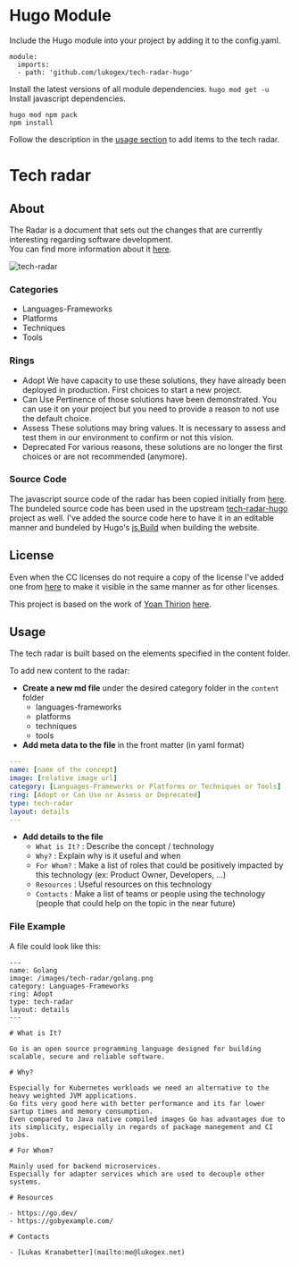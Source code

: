 # Hugo Module

Include the Hugo module into your project by adding it to the config.yaml. 
```
module:
  imports:
  - path: 'github.com/lukogex/tech-radar-hugo'
```

Install the latest versions of all module dependencies.
`hugo mod get -u`
Install javascript dependencies.
```
hugo mod npm pack
npm install
```

Follow the description in the [usage section](#usage) to add items to the tech radar.

# Tech radar

## About

The Radar is a document that sets out the changes that are currently interesting regarding software development.  
You can find more information about it [here](https://www.thoughtworks.com/radar/faq).

![tech-radar](static/images/preview.png)

### Categories

- Languages-Frameworks
- Platforms
- Techniques
- Tools

### Rings

- Adopt
  We have capacity to use these solutions, they have already been deployed in production.
  First choices to start a new project.
- Can Use
  Pertinence of those solutions have been demonstrated.
  You can use it on your project but you need to provide a reason to not use the default choice.
- Assess
  These solutions may bring values.
  It is necessary to assess and test them in our environment to confirm or not this vision.
- Deprecated
  For various reasons, these solutions are no longer the first choices or are not recommended (anymore).

### Source Code

The javascript source code of the radar has been copied initially from [here](https://github.com/agilepartner/tech-radar-js).
The bundeled source code has been used in the upstream [tech-radar-hugo](https://github.com/ythirion/tech-radar-hugo) project as well.
I've added the source code here to have it in an editable manner and bundeled by Hugo's [js.Build](https://gohugo.io/functions/js/build/) when building the website.

## License

Even when the CC licenses do not require a copy of the license I've added one from [here](https://github.com/idleberg/Creative-Commons-Markdown/releases/tag/v0.4.1) to make it visible in the same manner as for other licenses.

This project is based on the work of [Yoan Thirion](https://www.linkedin.com/in/yoanthirion/) [here](https://github.com/ythirion/tech-radar-hugo).

## Usage

The tech radar is built based on the elements specified in the content folder.

To add new content to the radar:
* **Create a new md file** under the desired category folder in the `content` folder
    * languages-frameworks
    * platforms
    * techniques
    * tools
* **Add meta data to the file** in the front matter (in yaml format)
```yaml
---
name: [name of the concept]
image: [relative image url]
category: [Languages-Frameworks or Platforms or Techniques or Tools]
ring: [Adopt or Can Use or Assess or Deprecated]
type: tech-radar
layout: details
---
```
* **Add details to the file**
    * `What is It?` : Describe the concept / technology
    * `Why?` : Explain why is it useful and when
    * `For Whom?` : Make a list of roles that could be positively impacted by this technology (ex: Product Owner, Developers, ...)
    * `Resources` : Useful resources on this technology
    * `Contacts` : Make a list of teams or people using the technology (people that could help on the topic in the near future)

### File Example

A file could look like this:
```
---
name: Golang
image: /images/tech-radar/golang.png
category: Languages-Frameworks
ring: Adopt
type: tech-radar
layout: details
---

# What is It?

Go is an open source programming language designed for building scalable, secure and reliable software.

# Why?

Especially for Kubernetes workloads we need an alternative to the heavy weighted JVM applications.
Go fits very good here with better performance and its far lower sartup times and memory consumption.
Even compared to Java native compiled images Go has advantages due to its simplicity, especially in regards of package manegement and CI jobs.

# For Whom?

Mainly used for backend microservices.
Especially for adapter services which are used to decouple other systems.

# Resources

- https://go.dev/
- https://gobyexample.com/

# Contacts

- [Lukas Kranabetter](mailto:me@lukogex.net)
```
